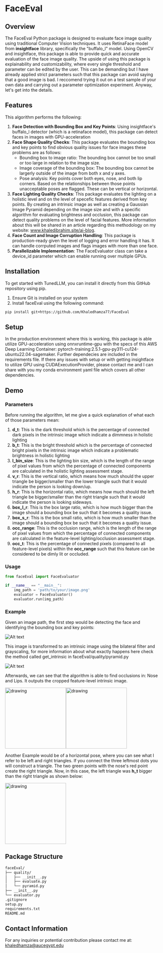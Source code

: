 # FaceEval

## Overview
The FaceEval Python package is designed to evaluate face image quality using traditional Computer Vision techniques. It uses RetinaFace model from **insightface** library, specifically the "buffalo_l" model. Using OpenCV and insightface, this package is able to provide quick and accurate evaluation of the face image quality. The upside of using this package is explainability and customizability, where every single threshold and parameter can be edited by the user. This can be demanding but I have already applied strict parameters such that this package can avoid saying that a good image is bad. I reccomend trying it out on a test sample of your own data and carrying out a parameter optimization experiment. Anyway, let's get into the details.

## Features
This algorithm performs the following:
1. **Face Detection with Bounding Box and Key Points**: Using insightface's buffalo_l detector (which is a retinaface model), this package can detect faces in images with GPU-acceleration
2. **Face Shape Quality Checks**: This package evaluates the bounding box and key points to find obvious quality issues for face images these problems are as follows:
    - Bounding box to image ratio: The bounding box cannot be too small or too large in relation to the image size.
    - Image coverage of the bounding box: The bounding box cannot be largerly outside of the image from both x and y axes.
    - Pose analysis: Key points cover both eyes, nose, and both lip corners. Based on the relationships between those points unacceptable poses are flagged. These can be vertical or horizontal.
3. **Face Lighting Quality Checks**: This package evaluates the lighting on a holistic level and on the level of specefic features derived from key points. By creating an intrinsic image as well as creating a Gaussian Image Pyramid depending on the image size and with a specific algorithm for evaluating brightness and occlusion, this package can detect quality problems on the level of facial features. More information about this will be shared in an article regarding this methodology on my website: www.khaledibrahim.site/ai-blog.
4. **Face Count and Image Corruption Handling**: This package is production-ready given the level of logging and error handling it has. It can handle corrputed images and flags images with more than one face.
5. **Parallelizable Implementation**: The FaceEvaluator class can take a device_id parameter which can enable running over multiple GPUs.

## Installation
To get started with TunedLLM, you can install it directly from this GitHub repository using pip.
1. Ensure Git is installed on your system
2. Install faceEval using the following command:
```bash
pip install git+https://github.com/Khaledhamza77/FaceEval
```

## Setup
In the production environment where this is working, this package is able utilize GPU-acceleration using onnxruntime-gpu with the specs of this AWS Deep Learning Container: pytorch-training:2.5.1-gpu-py311-cu124-ubuntu22.04-sagemaker. Further dependecies are included in the requirements file. If there any issues with setup or with getting insightface to utilize GPU using CUDAExecutionProvider, please contact me and I can share with you my conda environment yaml file which covers all other dependencies.

## Demo
### Parameters
Before running the algorithm, let me give a quick explanation of what each of those parameters mean:
1. **d_t**: This is the dark threshold which is the percentage of connected dark pixels in the intrinsic image which indicate a dimmness in holistic lighting
2. **b_t**: This is the bright threshold which is the percentage of connected bright pixels in the intrinsic image which indicate a problematic brightness in holistic lighting
3. **l_bin_size**: This is the lighting bin size, which is the length of the range of pixel values from which the percentage of connected components are calculated in the holistic lighting assessment stage.
4. **v_r**: This is the vertical ratio, which means how much should the upper triangle be bigger/smaller than the lower triangle such that it would indicate the person is looking down/up.
5. **h_r**: This is the horizontal ratio, which means how much should the left triangle be bigger/smaller than the right triangle such that it would indicate the person is looking sideways.
6. **box_l_r**: This is the box large ratio, which is how much bigger than the image should a bounding box be such that it becomes a quality issue.
7. **box_s_r**: This is the box small ratio, which is how much smaller than the image should a bounding box be such that it becomes a quality issue.
8. **occ_range**: This is the occlusion range, which is the length of the range of pixel values from which the percentage of connected components are calculated in the feature-level lighting/occlusion assessment stage.
9. **occ_t**: This is the percentage of connected pixels (compared to all feature-level pixels) within the **occ_range** such that this feature can be considered to be dimly lit or occluded.

### Usage
```python
from faceEval import FaceEvaluator

if __name__ == "__main__":
    img_path = 'path/to/your/image.png'
    evaluator = FaceEvaluator()
    evaluator.run(img_path)
```

### Example
Given an image path, the first step would be detecting the face and identifying the bounding box and key points:

![Alt text](./demo/masked.png)

This image is transformed to an intrinsic image using the bilateral filter and grayscaling, for more information about what exactly happens here check the method called get_intrinsic in faceEval/quality/pyramid.py

![Alt text](./demo/intrinsic.png)

Afterwards, we can see that the algorithm is able to find occlusions in: Nose and Lips. It outputs the cropped feature-level intrinsic image.

<img src="./demo/occ1.png" alt="drawing" width="200"/><img src="./demo/occ2.png" alt="drawing" width="200"/>

Another Example would be of a horizontal pose, where you can see what I refer to be left and right triangles. If you connect the three leftmost dots you will construct a triangle. The two green points with the nose's red point create the right triangle. Now, in this case, the left triangle was **h_t** bigger than the right triangle as shown below:

<img src="./demo/horizontal_pose.png" alt="drawing" width="200"/>

## Package Structure
```bash
faceEval/
├── quality/
│   ├── __init__.py
│   ├── evaluate.py
│   └── pyramid.py
├── __init__.py
└── evaluator.py
.gitignore
setup.py
requirements.txt
README.md
```

## Contact Information
For any inquiries or potential contribution please contact me at: khaledhamza@aucegypt.edu